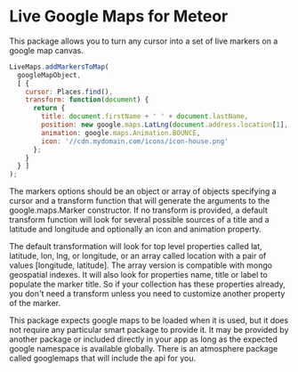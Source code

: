 Live Google Maps for Meteor
===========================

This package allows you to turn any cursor into a set of live markers on
a google map canvas.

```js
LiveMaps.addMarkersToMap(
  googleMapObject,
  [ {
    cursor: Places.find(),
    transform: function(document) {
      return {
        title: document.firstName + ' ' + document.lastName,
        position: new google.maps.LatLng(document.address.location[1], document.address.location[0]),
        animation: google.maps.Animation.BOUNCE,
        icon: '//cdn.mydomain.com/icons/icon-house.png'
      };
    }
  } ]
);
```

The markers options should be an object or array of objects specifying
a cursor and a transform function that will generate the arguments
to the google.maps.Marker constructor. If no transform is provided,
a default transform function will look for several possible sources
of a title and a latitude and longitude and optionally an icon and
animation property.

The default transformation will look for top level properties called lat,
latitude, lon, lng, or longitude, or an array called location with a
pair of values [longitude, latitude]. The array version is compatible
with mongo geospatial indexes. It will also look for properties name,
title or label to populate the marker title. So if your collection has
these properties already, you don't need a transform unless you need
to customize another property of the marker.

This package expects google maps to be loaded when it is used, but it
does not require any particular smart package to provide it. It may be
provided by another package or included directly in your app as long
as the expected google namespace is available globally. There is an
atmosphere package called googlemaps that will include the api for you.
